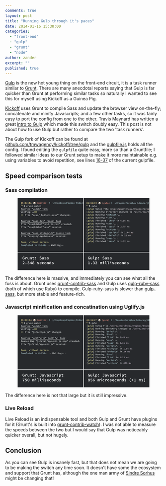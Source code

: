 ```yaml
---
comments: true
layout: post
title: "Running Gulp through it's paces"
date: 2014-01-16 15:30:00
categories:
  - "front-end"
  - "gulp"
  - "grunt"
  - "node"
author: zander
excerpt: ""
published: true
---
```


[Gulp](http://gulpjs.com/) is the new hot young thing on the front-end circuit, it is a task runner similar to [Grunt](http://gruntjs.com). There are many anecdotal reports saying that Gulp is far quicker than Grunt at performing similar tasks so naturally I wanted to see this for myself using Kickoff as a Guinea Pig.

[Kickoff](http://tmwagency.github.io/kickoff/) uses Grunt to compile Sass and update the browser view on-the-fly; concatenate and minify Javascripts; and a few other tasks, so it was fairly easy to port the config from one to the other. Travis Maynard has written a great [intro to Gulp](http://travismaynard.com/writing/getting-started-with-gulp) which made this switch doubly easy. This post is not about how to use Gulp but rather to compare the two 'task runners'.

The Gulp fork of Kickoff can be found at [github.com/tmwagency/kickoff/tree/gulp](https://github.com/tmwagency/kickoff/tree/gulp) and the [gulpfile.js](https://github.com/tmwagency/kickoff/blob/gulp/gulpfile.js) holds all the config. I found editing the `gulpfile` quite easy, more so than a Gruntfile; I followed similar ideas to our Grunt setup to make it more maintainable e.g. using variables to avoid repetition, see lines [16-37](https://github.com/tmwagency/kickoff/blob/gulp/gulpfile.js#L16-L37) of the current gulpfile.

## Speed comparison tests
### Sass compilation
<figure><img src="/img/blog/kickoff-gulp-test/compare-sass.gif" alt="Grunt and Gulp Sass compilation comparison"></figure>

The difference here is massive, and immediately you can see what all the fuss is about. Grunt uses [grunt-contrib-sass](https://github.com/gruntjs/grunt-contrib-sass) and Gulp uses [gulp-ruby-sass](https://github.com/sindresorhus/gulp-ruby-sass/) (both of which use Ruby) to compile. Gulp-ruby-sass is slower than [gulp-sass](https://github.com/dlmanning/gulp-sass), but more stable and feature-rich.


### Javascript minification and concatination using Uglify.js
<figure><img src="/img/blog/kickoff-gulp-test/compare-js.gif" alt="Grunt and Gulp Javascript minification and concatination using Uglify.js"></figure>

The difference here is not that large but it is still impressive.

### Live Reload
Live Reload is an indispensable tool and both Gulp and Grunt have plugins for it (Grunt's is built into [grunt-contrib-watch](https://github.com/gruntjs/grunt-contrib-watch)). I was not able to measure the speeds between the two but I would say that Gulp was noticeably quicker overall, but not hugely.

## Conclusion
As you can see Gulp is insanely fast, but that does not mean we are going to be making the switch any time soon. It doesn't have some the ecosystem and support that Grunt has, although the one man army of [Sindre Sorhus](https://twitter.com/sindresorhus) might be changing that!